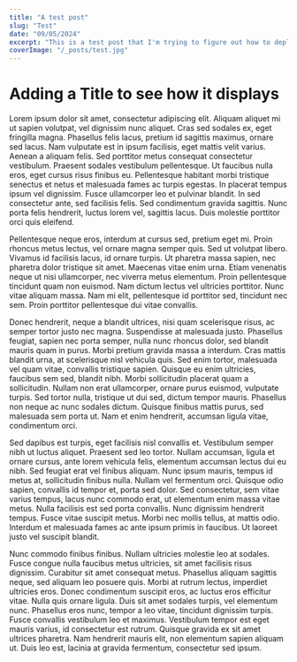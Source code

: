 ```yaml
---
title: "A test post"
slug: "Test"
date: "09/05/2024"
excerpt: "This is a test post that I'm trying to figure out how to deploy before actually creating the site so what happens if la dee da the text gets wayyyy longer than it should be"
coverImage: "/_posts/test.jpg"
---
```

# Adding a Title to see how it displays
Lorem ipsum dolor sit amet, consectetur adipiscing elit. Aliquam aliquet mi ut sapien volutpat, vel dignissim nunc aliquet. Cras sed sodales ex, eget fringilla magna. Phasellus felis lacus, pretium id sagittis maximus, ornare sed lacus. Nam vulputate est in ipsum facilisis, eget mattis velit varius. Aenean a aliquam felis. Sed porttitor metus consequat consectetur vestibulum. Praesent sodales vestibulum pellentesque. Ut faucibus nulla eros, eget cursus risus finibus eu. Pellentesque habitant morbi tristique senectus et netus et malesuada fames ac turpis egestas. In placerat tempus ipsum vel dignissim. Fusce ullamcorper leo et pulvinar blandit. In sed consectetur ante, sed facilisis felis. Sed condimentum gravida sagittis. Nunc porta felis hendrerit, luctus lorem vel, sagittis lacus. Duis molestie porttitor orci quis eleifend.

Pellentesque neque eros, interdum at cursus sed, pretium eget mi. Proin rhoncus metus lectus, vel ornare magna semper quis. Sed ut volutpat libero. Vivamus id facilisis lacus, id ornare turpis. Ut pharetra massa sapien, nec pharetra dolor tristique sit amet. Maecenas vitae enim urna. Etiam venenatis neque ut nisi ullamcorper, nec viverra metus elementum. Proin pellentesque tincidunt quam non euismod. Nam dictum lectus vel ultricies porttitor. Nunc vitae aliquam massa. Nam mi elit, pellentesque id porttitor sed, tincidunt nec sem. Proin porttitor pellentesque dui vitae convallis.

Donec hendrerit, neque a blandit ultrices, nisi quam scelerisque risus, ac semper tortor justo nec magna. Suspendisse at malesuada justo. Phasellus feugiat, sapien nec porta semper, nulla nunc rhoncus dolor, sed blandit mauris quam in purus. Morbi pretium gravida massa a interdum. Cras mattis blandit urna, at scelerisque nisl vehicula quis. Sed enim tortor, malesuada vel quam vitae, convallis tristique sapien. Quisque eu enim ultricies, faucibus sem sed, blandit nibh. Morbi sollicitudin placerat quam a sollicitudin. Nullam non erat ullamcorper, ornare purus euismod, vulputate turpis. Sed tortor nulla, tristique ut dui sed, dictum tempor mauris. Phasellus non neque ac nunc sodales dictum. Quisque finibus mattis purus, sed malesuada sem porta ut. Nam et enim hendrerit, accumsan ligula vitae, condimentum orci.

Sed dapibus est turpis, eget facilisis nisl convallis et. Vestibulum semper nibh ut luctus aliquet. Praesent sed leo tortor. Nullam accumsan, ligula et ornare cursus, ante lorem vehicula felis, elementum accumsan lectus dui eu nibh. Sed feugiat erat vel finibus aliquam. Nunc ipsum mauris, tempus id metus at, sollicitudin finibus nulla. Nullam vel fermentum orci. Quisque odio sapien, convallis id tempor et, porta sed dolor. Sed consectetur, sem vitae varius tempus, lacus nunc commodo erat, ut elementum enim massa vitae metus. Nulla facilisis est sed porta convallis. Nunc dignissim hendrerit tempus. Fusce vitae suscipit metus. Morbi nec mollis tellus, at mattis odio. Interdum et malesuada fames ac ante ipsum primis in faucibus. Ut laoreet justo vel suscipit blandit.

Nunc commodo finibus finibus. Nullam ultricies molestie leo at sodales. Fusce congue nulla faucibus metus ultricies, sit amet facilisis risus dignissim. Curabitur sit amet consequat metus. Phasellus aliquam sagittis neque, sed aliquam leo posuere quis. Morbi at rutrum lectus, imperdiet ultricies eros. Donec condimentum suscipit eros, ac luctus eros efficitur vitae. Nulla quis ornare ligula. Duis sit amet sodales turpis, vel elementum nunc. Phasellus eros nunc, tempor a leo vitae, tincidunt dignissim turpis. Fusce convallis vestibulum leo et maximus. Vestibulum tempor est eget mauris varius, id consectetur est rutrum. Quisque gravida ex sit amet ultrices pharetra. Nam hendrerit mauris elit, non elementum sapien aliquam ut. Duis leo est, lacinia at gravida fermentum, consectetur sed ipsum.